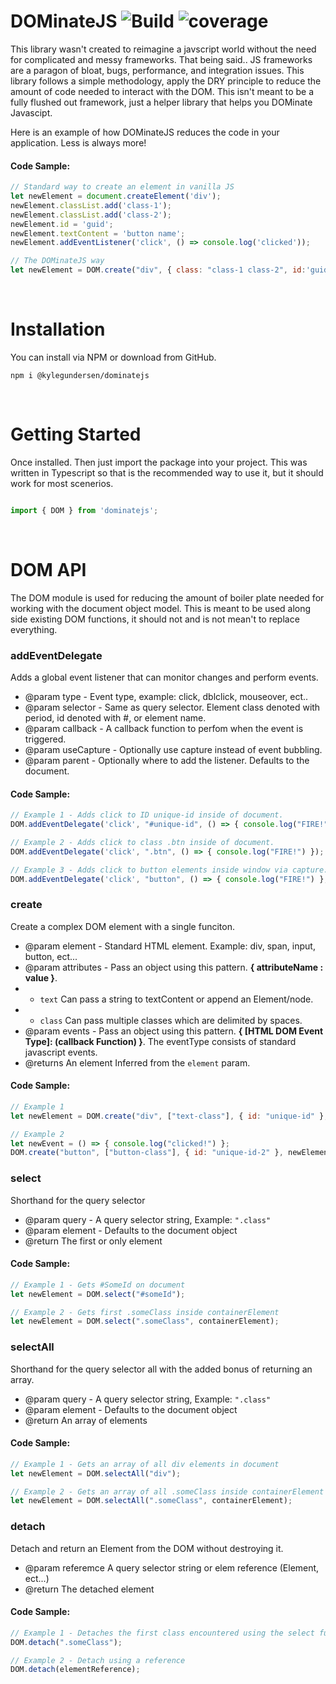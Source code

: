 

# DOMinateJS ![Build](https://img.shields.io/github/package-json/v/kylegundersen/DOMinateJS/main?label=Stable%20Version) ![coverage](https://img.shields.io/badge/coverage-100%25-green)

This library wasn't created to reimagine a javscript world without the need for complicated and messy frameworks. That being said.. JS frameworks are a paragon of bloat, bugs, performance, and integration issues. This library follows a simple methodology, apply the DRY principle to reduce the amount of code needed to interact with the DOM. This isn't meant to be a fully flushed out framework, just a helper library that helps you DOMinate Javascipt.

Here is an example of how DOMinateJS reduces the code in your application. Less is always more!

#### Code Sample:
```javascript
// Standard way to create an element in vanilla JS
let newElement = document.createElement('div');
newElement.classList.add('class-1');
newElement.classList.add('class-2');
newElement.id = 'guid';
newElement.textContent = 'button name';
newElement.addEventListener('click', () => console.log('clicked'));

// The DOMinateJS way
let newElement = DOM.create("div", { class: "class-1 class-2", id:'guid', text: 'button name' }, { click : () => console.log('clicked') });
```
&nbsp;

# Installation 

You can install via NPM or download from GitHub.
```
npm i @kylegundersen/dominatejs
```

&nbsp;

# Getting Started
Once installed. Then just import the package into your project. This was written in Typescript so that is the recommended way to use it, but it should work for most scenerios.


```javascript

import { DOM } from 'dominatejs';

```

&nbsp;

# DOM API

The DOM module is used for reducing the amount of boiler plate needed for working with the document object model. This is meant to be used along side existing DOM functions, it should not and is not mean't to replace everything.


### **addEventDelegate**
Adds a global event listener that can monitor changes and perform events.
* @param type - Event type, example: click, dblclick, mouseover, ect..
* @param selector - Same as query selector. Element class denoted with period, id denoted with #, or element name.
* @param callback - A callback function to perfom when the event is triggered.
* @param useCapture - Optionally use capture instead of event bubbling.
* @param parent - Optionally where to add the listener. Defaults to the document.
#### Code Sample:
```javascript
// Example 1 - Adds click to ID unique-id inside of document.
DOM.addEventDelegate('click', "#unique-id", () => { console.log("FIRE!") });

// Example 2 - Adds click to class .btn inside of document.
DOM.addEventDelegate('click', ".btn", () => { console.log("FIRE!") });

// Example 3 - Adds click to button elements inside window via capture.
DOM.addEventDelegate('click', "button", () => { console.log("FIRE!") }, true, window);
```


### **create**
Create a complex DOM element with a single funciton.
* @param element - Standard HTML element. Example: div, span, input, button, ect...
* @param attributes - Pass an object using this pattern. **{ attributeName : value }**. 
* - ```text``` Can pass a string to textContent or append an Element/node.
* - ```class``` Can pass multiple classes which are delimited by spaces.
* @param events - Pass an object using this pattern. **{ [HTML DOM Event Type]: (callback Function) }**. The eventType consists of standard javascript events.
* @returns An element Inferred from the ```element``` param.
#### Code Sample:
```javascript
// Example 1
let newElement = DOM.create("div", ["text-class"], { id: "unique-id" }, "Some call to action text!");

// Example 2
let newEvent = () => { console.log("clicked!") };
DOM.create("button", ["button-class"], { id: "unique-id-2" }, newElement, {click: newEvent});
```

### **select**
Shorthand for the query selector
* @param query - A query selector string, Example: ```".class"```
* @param element - Defaults to the document object
* @return The first or only element
#### Code Sample:
```javascript
// Example 1 - Gets #SomeId on document
let newElement = DOM.select("#someId");

// Example 2 - Gets first .someClass inside containerElement
let newElement = DOM.select(".someClass", containerElement);
```

### **selectAll**
Shorthand for the query selector all with the added bonus of returning an array.
* @param query - A query selector string, Example: ```".class"```
* @param element - Defaults to the document object
* @return An array of elements
#### Code Sample:
```javascript
// Example 1 - Gets an array of all div elements in document
let newElement = DOM.selectAll("div");

// Example 2 - Gets an array of all .someClass inside containerElement
let newElement = DOM.selectAll(".someClass", containerElement);
```

### **detach**
Detach and return an Element from the DOM without destroying it.
* @param referemce A query selector string or elem reference (Element, ect...)
* @return The detached element
#### Code Sample:
```javascript
// Example 1 - Detaches the first class encountered using the select function (querySelector syntax)
DOM.detach(".someClass");

// Example 2 - Detach using a reference
DOM.detach(elementReference);
```